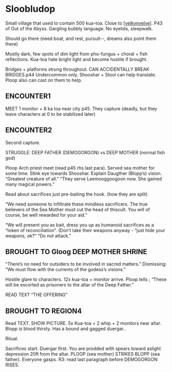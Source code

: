 # Sloobludop
Small village that used to contain 500 kua-toa. Close to [[velkynvelve]].
P43 of Out of the Abyss.
Gargling bubbly language. No eyelids, sleepwalk.


Should go there (need boat, and rest, pursuit--, dreams also point them there)

Mostly dark, few spots of dim light from pho-fungus + choral + fish reflections.
Kua-toa hate bright light and become hostile if brought.

Bridges + platforms strung throughout. CAN ACCIDENTALLY BREAK BRIDGES.p44
Undercommon only. Shooshar + Stool can help translate.
Ploop also can cast on them to help.

## ENCOUNTER1
MEET 1 monitor + 8 ka toa near city p45. They capture (deadly, but they leave characters at 0 to be stabilized later)

## ENCOUNTER2
Second capture.

STRUGGLE: DEEP FATHER (DEMOGORGON) vs DEEP MOTHER (normal fish god)

Ploop Arch priest meet (read p45 rhs last para). Served sea mother for some time. Stink eye towards Shooshar. Explain Daugther (Blopp’s) vision. “Greatest creature of all.” “They serve Leemooggoogoon now. She gained many magical powers.”

Read about sacrifices just pre-baiting the hook. (how they are split)

“We need someone to infiltrate these mindless sacrificers. The true believers of the Sea Mother must cut the head of thiscult. You will of course, be well rewarded for your aid.”

“We will present you as bait, dress you up as humanoid sacrifices as a “token of reconciliation”.
(Don’t take their weapons anyway - “just hide your weapons, ok?”
“Do not attack.”

## BROUGHT TO Gloog DEEP MOTHER SHRINE
“There’s no need for outsiders to be involved in sacred matters.”
Dismissing: “We must flow with the currents of the godess’s visions.”

Hostile glare to characters.
12x kua-toa + monitor arrive. Ploop tells ; “These will be escorted as prisoners to the altar of the Deep Father.”

READ TEXT  “THE OFFERING”

## BROUGHT TO REGION4

Read TEXT. SHOW PICTURE.
5x Kua-toa + 2 whip + 2 monitors near altar.
Blopp is blood thirsty. Has a bound and gagged duergar..

Ritual.

Sacrifices start. Duergar first. You are prodded with spears toward aslight depression 20ft from the altar.
PLOOP (sea mother) STRIKES BLOPP (sea father). Everyone gasps.
R3: read last paragraph before DEMOGORGON RISES.

[//begin]: # "Autogenerated link references for markdown compatibility"
[velkynvelve]: velkynvelve "Velkynvelve"
[//end]: # "Autogenerated link references"